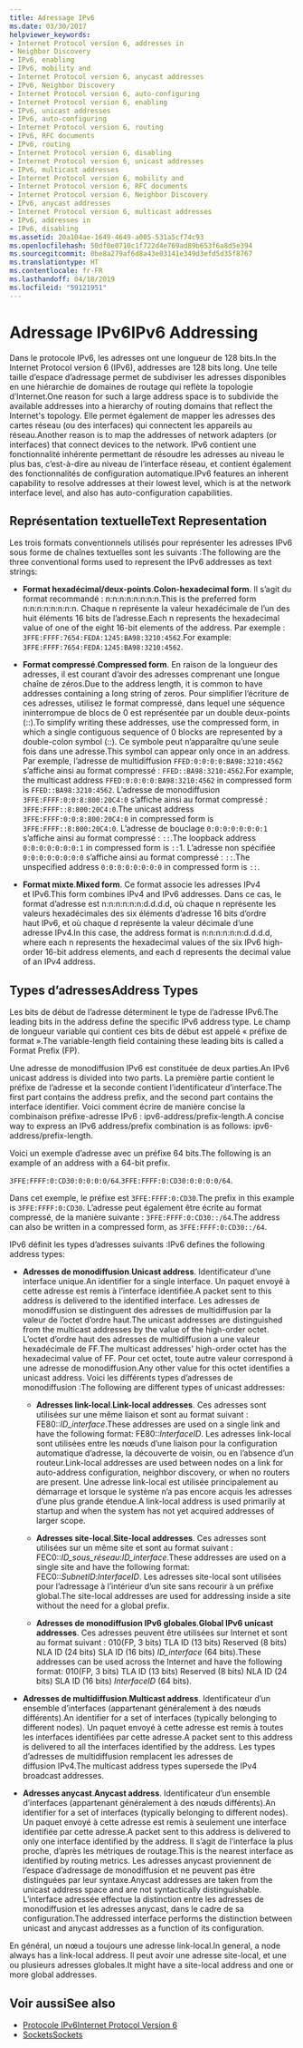```yaml
---
title: Adressage IPv6
ms.date: 03/30/2017
helpviewer_keywords:
- Internet Protocol version 6, addresses in
- Neighbor Discovery
- IPv6, enabling
- IPv6, mobility and
- Internet Protocol version 6, anycast addresses
- IPv6, Neighbor Discovery
- Internet Protocol version 6, auto-configuring
- Internet Protocol version 6, enabling
- IPv6, unicast addresses
- IPv6, auto-configuring
- Internet Protocol version 6, routing
- IPv6, RFC documents
- IPv6, routing
- Internet Protocol version 6, disabling
- Internet Protocol version 6, unicast addresses
- IPv6, multicast addresses
- Internet Protocol version 6, mobility and
- Internet Protocol version 6, RFC documents
- Internet Protocol version 6, Neighbor Discovery
- IPv6, anycast addresses
- Internet Protocol version 6, multicast addresses
- IPv6, addresses in
- IPv6, disabling
ms.assetid: 20a104ae-1649-4649-a005-531a5cf74c93
ms.openlocfilehash: 50df0e0710c1f722d4e769ad89b653f6a8d5e394
ms.sourcegitcommit: 0be8a279af6d8a43e03141e349d3efd5d35f8767
ms.translationtype: HT
ms.contentlocale: fr-FR
ms.lasthandoff: 04/18/2019
ms.locfileid: "59121951"
---
```

# <a name="ipv6-addressing"></a><span data-ttu-id="a7ebf-102">Adressage IPv6</span><span class="sxs-lookup"><span data-stu-id="a7ebf-102">IPv6 Addressing</span></span>
<span data-ttu-id="a7ebf-103">Dans le protocole IPv6, les adresses ont une longueur de 128 bits.</span><span class="sxs-lookup"><span data-stu-id="a7ebf-103">In the Internet Protocol version 6 (IPv6), addresses are 128 bits long.</span></span> <span data-ttu-id="a7ebf-104">Une telle taille d’espace d’adressage permet de subdiviser les adresses disponibles en une hiérarchie de domaines de routage qui reflète la topologie d’Internet.</span><span class="sxs-lookup"><span data-stu-id="a7ebf-104">One reason for such a large address space is to subdivide the available addresses into a hierarchy of routing domains that reflect the Internet's topology.</span></span> <span data-ttu-id="a7ebf-105">Elle permet également de mapper les adresses des cartes réseau (ou des interfaces) qui connectent les appareils au réseau.</span><span class="sxs-lookup"><span data-stu-id="a7ebf-105">Another reason is to map the addresses of network adapters (or interfaces) that connect devices to the network.</span></span> <span data-ttu-id="a7ebf-106">IPv6 contient une fonctionnalité inhérente permettant de résoudre les adresses au niveau le plus bas, c’est-à-dire au niveau de l’interface réseau, et contient également des fonctionnalités de configuration automatique.</span><span class="sxs-lookup"><span data-stu-id="a7ebf-106">IPv6 features an inherent capability to resolve addresses at their lowest level, which is at the network interface level, and also has auto-configuration capabilities.</span></span>  
  
## <a name="text-representation"></a><span data-ttu-id="a7ebf-107">Représentation textuelle</span><span class="sxs-lookup"><span data-stu-id="a7ebf-107">Text Representation</span></span>  
 <span data-ttu-id="a7ebf-108">Les trois formats conventionnels utilisés pour représenter les adresses IPv6 sous forme de chaînes textuelles sont les suivants :</span><span class="sxs-lookup"><span data-stu-id="a7ebf-108">The following are the three conventional forms used to represent the IPv6 addresses as text strings:</span></span>  
  
-   <span data-ttu-id="a7ebf-109">**Format hexadécimal/deux-points**.</span><span class="sxs-lookup"><span data-stu-id="a7ebf-109">**Colon-hexadecimal form**.</span></span> <span data-ttu-id="a7ebf-110">Il s’agit du format recommandé : n:n:n:n:n:n:n:n.</span><span class="sxs-lookup"><span data-stu-id="a7ebf-110">This is the preferred form n:n:n:n:n:n:n:n.</span></span> <span data-ttu-id="a7ebf-111">Chaque n représente la valeur hexadécimale de l’un des huit éléments 16 bits de l’adresse.</span><span class="sxs-lookup"><span data-stu-id="a7ebf-111">Each n represents the hexadecimal value of one of the eight 16-bit elements of the address.</span></span> <span data-ttu-id="a7ebf-112">Par exemple : `3FFE:FFFF:7654:FEDA:1245:BA98:3210:4562`.</span><span class="sxs-lookup"><span data-stu-id="a7ebf-112">For example: `3FFE:FFFF:7654:FEDA:1245:BA98:3210:4562`.</span></span>  
  
-   <span data-ttu-id="a7ebf-113">**Format compressé**.</span><span class="sxs-lookup"><span data-stu-id="a7ebf-113">**Compressed form**.</span></span> <span data-ttu-id="a7ebf-114">En raison de la longueur des adresses, il est courant d’avoir des adresses comprenant une longue chaîne de zéros.</span><span class="sxs-lookup"><span data-stu-id="a7ebf-114">Due to the address length, it is common to have addresses containing a long string of zeros.</span></span> <span data-ttu-id="a7ebf-115">Pour simplifier l’écriture de ces adresses, utilisez le format compressé, dans lequel une séquence ininterrompue de blocs de 0 est représentée par un double deux-points (::).</span><span class="sxs-lookup"><span data-stu-id="a7ebf-115">To simplify writing these addresses, use the compressed form, in which a single contiguous sequence of 0 blocks are represented by a double-colon symbol (::).</span></span> <span data-ttu-id="a7ebf-116">Ce symbole peut n’apparaître qu’une seule fois dans une adresse.</span><span class="sxs-lookup"><span data-stu-id="a7ebf-116">This symbol can appear only once in an address.</span></span> <span data-ttu-id="a7ebf-117">Par exemple, l’adresse de multidiffusion `FFED:0:0:0:0:BA98:3210:4562` s’affiche ainsi au format compressé : `FFED::BA98:3210:4562`.</span><span class="sxs-lookup"><span data-stu-id="a7ebf-117">For example, the multicast address `FFED:0:0:0:0:BA98:3210:4562` in compressed form is `FFED::BA98:3210:4562`.</span></span> <span data-ttu-id="a7ebf-118">L’adresse de monodiffusion `3FFE:FFFF:0:0:8:800:20C4:0` s’affiche ainsi au format compressé : `3FFE:FFFF::8:800:20C4:0`.</span><span class="sxs-lookup"><span data-stu-id="a7ebf-118">The unicast address `3FFE:FFFF:0:0:8:800:20C4:0` in compressed form is `3FFE:FFFF::8:800:20C4:0`.</span></span> <span data-ttu-id="a7ebf-119">L’adresse de bouclage `0:0:0:0:0:0:0:1` s’affiche ainsi au format compressé : `::`.</span><span class="sxs-lookup"><span data-stu-id="a7ebf-119">The loopback address `0:0:0:0:0:0:0:1` in compressed form is `::`1.</span></span> <span data-ttu-id="a7ebf-120">L’adresse non spécifiée `0:0:0:0:0:0:0:0` s’affiche ainsi au format compressé : `::`.</span><span class="sxs-lookup"><span data-stu-id="a7ebf-120">The unspecified address `0:0:0:0:0:0:0:0` in compressed form is `::`.</span></span>  
  
-   <span data-ttu-id="a7ebf-121">**Format mixte**.</span><span class="sxs-lookup"><span data-stu-id="a7ebf-121">**Mixed form**.</span></span> <span data-ttu-id="a7ebf-122">Ce format associe les adresses IPv4 et IPv6.</span><span class="sxs-lookup"><span data-stu-id="a7ebf-122">This form combines IPv4 and IPv6 addresses.</span></span> <span data-ttu-id="a7ebf-123">Dans ce cas, le format d’adresse est n:n:n:n:n:n:d.d.d.d, où chaque n représente les valeurs hexadécimales des six éléments d’adresse 16 bits d’ordre haut IPv6, et où chaque d représente la valeur décimale d’une adresse IPv4.</span><span class="sxs-lookup"><span data-stu-id="a7ebf-123">In this case, the address format is n:n:n:n:n:n:d.d.d.d, where each n represents the hexadecimal values of the six IPv6 high-order 16-bit address elements, and each d represents the decimal value of an IPv4 address.</span></span>  
  
## <a name="address-types"></a><span data-ttu-id="a7ebf-124">Types d’adresses</span><span class="sxs-lookup"><span data-stu-id="a7ebf-124">Address Types</span></span>  
 <span data-ttu-id="a7ebf-125">Les bits de début de l’adresse déterminent le type de l’adresse IPv6.</span><span class="sxs-lookup"><span data-stu-id="a7ebf-125">The leading bits in the address define the specific IPv6 address type.</span></span> <span data-ttu-id="a7ebf-126">Le champ de longueur variable qui contient ces bits de début est appelé « préfixe de format ».</span><span class="sxs-lookup"><span data-stu-id="a7ebf-126">The variable-length field containing these leading bits is called a Format Prefix (FP).</span></span>  
  
 <span data-ttu-id="a7ebf-127">Une adresse de monodiffusion IPv6 est constituée de deux parties.</span><span class="sxs-lookup"><span data-stu-id="a7ebf-127">An IPv6 unicast address is divided into two parts.</span></span> <span data-ttu-id="a7ebf-128">La première partie contient le préfixe de l’adresse et la seconde contient l’identificateur d’interface.</span><span class="sxs-lookup"><span data-stu-id="a7ebf-128">The first part contains the address prefix, and the second part contains the interface identifier.</span></span> <span data-ttu-id="a7ebf-129">Voici comment écrire de manière concise la combinaison préfixe-adresse IPv6 : ipv6-address/prefix-length.</span><span class="sxs-lookup"><span data-stu-id="a7ebf-129">A concise way to express an IPv6 address/prefix combination is as follows: ipv6-address/prefix-length.</span></span>  
  
 <span data-ttu-id="a7ebf-130">Voici un exemple d’adresse avec un préfixe 64 bits.</span><span class="sxs-lookup"><span data-stu-id="a7ebf-130">The following is an example of an address with a 64-bit prefix.</span></span>  
  
 <span data-ttu-id="a7ebf-131">`3FFE:FFFF:0:CD30:0:0:0:0/64`.</span><span class="sxs-lookup"><span data-stu-id="a7ebf-131">`3FFE:FFFF:0:CD30:0:0:0:0/64`.</span></span>  
  
 <span data-ttu-id="a7ebf-132">Dans cet exemple, le préfixe est `3FFE:FFFF:0:CD30`.</span><span class="sxs-lookup"><span data-stu-id="a7ebf-132">The prefix in this example is `3FFE:FFFF:0:CD30`.</span></span> <span data-ttu-id="a7ebf-133">L’adresse peut également être écrite au format compressé, de la manière suivante : `3FFE:FFFF:0:CD30::/64`.</span><span class="sxs-lookup"><span data-stu-id="a7ebf-133">The address can also be written in a compressed form, as `3FFE:FFFF:0:CD30::/64`.</span></span>  
  
 <span data-ttu-id="a7ebf-134">IPv6 définit les types d’adresses suivants :</span><span class="sxs-lookup"><span data-stu-id="a7ebf-134">IPv6 defines the following address types:</span></span>  
  
-   <span data-ttu-id="a7ebf-135">**Adresses de monodiffusion**.</span><span class="sxs-lookup"><span data-stu-id="a7ebf-135">**Unicast address**.</span></span> <span data-ttu-id="a7ebf-136">Identificateur d’une interface unique.</span><span class="sxs-lookup"><span data-stu-id="a7ebf-136">An identifier for a single interface.</span></span> <span data-ttu-id="a7ebf-137">Un paquet envoyé à cette adresse est remis à l’interface identifiée.</span><span class="sxs-lookup"><span data-stu-id="a7ebf-137">A packet sent to this address is delivered to the identified interface.</span></span> <span data-ttu-id="a7ebf-138">Les adresses de monodiffusion se distinguent des adresses de multidiffusion par la valeur de l’octet d’ordre haut.</span><span class="sxs-lookup"><span data-stu-id="a7ebf-138">The unicast addresses are distinguished from the multicast addresses by the value of the high-order octet.</span></span> <span data-ttu-id="a7ebf-139">L’octet d’ordre haut des adresses de multidiffusion a une valeur hexadécimale de FF.</span><span class="sxs-lookup"><span data-stu-id="a7ebf-139">The multicast addresses' high-order octet has the hexadecimal value of FF.</span></span> <span data-ttu-id="a7ebf-140">Pour cet octet, toute autre valeur correspond à une adresse de monodiffusion.</span><span class="sxs-lookup"><span data-stu-id="a7ebf-140">Any other value for this octet identifies a unicast address.</span></span> <span data-ttu-id="a7ebf-141">Voici les différents types d’adresses de monodiffusion :</span><span class="sxs-lookup"><span data-stu-id="a7ebf-141">The following are different types of unicast addresses:</span></span>  
  
    -   <span data-ttu-id="a7ebf-142">**Adresses link-local**.</span><span class="sxs-lookup"><span data-stu-id="a7ebf-142">**Link-local addresses**.</span></span> <span data-ttu-id="a7ebf-143">Ces adresses sont utilisées sur une même liaison et sont au format suivant : FE80::*ID_interface*.</span><span class="sxs-lookup"><span data-stu-id="a7ebf-143">These addresses are used on a single link and have the following format: FE80::*InterfaceID*.</span></span> <span data-ttu-id="a7ebf-144">Les adresses link-local sont utilisées entre les nœuds d’une liaison pour la configuration automatique d’adresse, la découverte de voisin, ou en l’absence d’un routeur.</span><span class="sxs-lookup"><span data-stu-id="a7ebf-144">Link-local addresses are used between nodes on a link for auto-address configuration, neighbor discovery, or when no routers are present.</span></span> <span data-ttu-id="a7ebf-145">Une adresse link-local est utilisée principalement au démarrage et lorsque le système n’a pas encore acquis les adresses d’une plus grande étendue.</span><span class="sxs-lookup"><span data-stu-id="a7ebf-145">A link-local address is used primarily at startup and when the system has not yet acquired addresses of larger scope.</span></span>  
  
    -   <span data-ttu-id="a7ebf-146">**Adresses site-local**.</span><span class="sxs-lookup"><span data-stu-id="a7ebf-146">**Site-local addresses**.</span></span> <span data-ttu-id="a7ebf-147">Ces adresses sont utilisées sur un même site et sont au format suivant : FEC0::*ID_sous_réseau*:*ID_interface*.</span><span class="sxs-lookup"><span data-stu-id="a7ebf-147">These addresses are used on a single site and have the following format: FEC0::*SubnetID*:*InterfaceID*.</span></span> <span data-ttu-id="a7ebf-148">Les adresses site-local sont utilisées pour l’adressage à l’intérieur d’un site sans recourir à un préfixe global.</span><span class="sxs-lookup"><span data-stu-id="a7ebf-148">The site-local addresses are used for addressing inside a site without the need for a global prefix.</span></span>  
  
    -   <span data-ttu-id="a7ebf-149">**Adresses de monodiffusion IPv6 globales**.</span><span class="sxs-lookup"><span data-stu-id="a7ebf-149">**Global IPv6 unicast addresses**.</span></span> <span data-ttu-id="a7ebf-150">Ces adresses peuvent être utilisées sur Internet et sont au format suivant : 010(FP, 3 bits) TLA ID (13 bits) Reserved (8 bits) NLA ID (24 bits) SLA ID (16 bits) *ID_interface* (64 bits).</span><span class="sxs-lookup"><span data-stu-id="a7ebf-150">These addresses can be used across the Internet and have the following format: 010(FP, 3 bits) TLA ID (13 bits) Reserved (8 bits) NLA ID (24 bits) SLA ID (16 bits) *InterfaceID* (64 bits).</span></span>  
  
-   <span data-ttu-id="a7ebf-151">**Adresses de multidiffusion**.</span><span class="sxs-lookup"><span data-stu-id="a7ebf-151">**Multicast address**.</span></span> <span data-ttu-id="a7ebf-152">Identificateur d’un ensemble d’interfaces (appartenant généralement à des nœuds différents).</span><span class="sxs-lookup"><span data-stu-id="a7ebf-152">An identifier for a set of interfaces (typically belonging to different nodes).</span></span> <span data-ttu-id="a7ebf-153">Un paquet envoyé à cette adresse est remis à toutes les interfaces identifiées par cette adresse.</span><span class="sxs-lookup"><span data-stu-id="a7ebf-153">A packet sent to this address is delivered to all the interfaces identified by the address.</span></span> <span data-ttu-id="a7ebf-154">Les types d’adresses de multidiffusion remplacent les adresses de diffusion IPv4.</span><span class="sxs-lookup"><span data-stu-id="a7ebf-154">The multicast address types supersede the IPv4 broadcast addresses.</span></span>  
  
-   <span data-ttu-id="a7ebf-155">**Adresses anycast**.</span><span class="sxs-lookup"><span data-stu-id="a7ebf-155">**Anycast address**.</span></span> <span data-ttu-id="a7ebf-156">Identificateur d’un ensemble d’interfaces (appartenant généralement à des nœuds différents).</span><span class="sxs-lookup"><span data-stu-id="a7ebf-156">An identifier for a set of interfaces (typically belonging to different nodes).</span></span> <span data-ttu-id="a7ebf-157">Un paquet envoyé à cette adresse est remis à seulement une interface identifiée par cette adresse.</span><span class="sxs-lookup"><span data-stu-id="a7ebf-157">A packet sent to this address is delivered to only one interface identified by the address.</span></span> <span data-ttu-id="a7ebf-158">Il s’agit de l’interface la plus proche, d’après les métriques de routage.</span><span class="sxs-lookup"><span data-stu-id="a7ebf-158">This is the nearest interface as identified by routing metrics.</span></span> <span data-ttu-id="a7ebf-159">Les adresses anycast proviennent de l’espace d’adressage de monodiffusion et ne peuvent pas être distinguées par leur syntaxe.</span><span class="sxs-lookup"><span data-stu-id="a7ebf-159">Anycast addresses are taken from the unicast address space and are not syntactically distinguishable.</span></span> <span data-ttu-id="a7ebf-160">L’interface adressée effectue la distinction entre les adresses de monodiffusion et les adresses anycast, dans le cadre de sa configuration.</span><span class="sxs-lookup"><span data-stu-id="a7ebf-160">The addressed interface performs the distinction between unicast and anycast addresses as a function of its configuration.</span></span>  
  
 <span data-ttu-id="a7ebf-161">En général, un nœud a toujours une adresse link-local.</span><span class="sxs-lookup"><span data-stu-id="a7ebf-161">In general, a node always has a link-local address.</span></span> <span data-ttu-id="a7ebf-162">Il peut avoir une adresse site-local, et une ou plusieurs adresses globales.</span><span class="sxs-lookup"><span data-stu-id="a7ebf-162">It might have a site-local address and one or more global addresses.</span></span>  
  
## <a name="see-also"></a><span data-ttu-id="a7ebf-163">Voir aussi</span><span class="sxs-lookup"><span data-stu-id="a7ebf-163">See also</span></span>

- [<span data-ttu-id="a7ebf-164">Protocole IPv6</span><span class="sxs-lookup"><span data-stu-id="a7ebf-164">Internet Protocol Version 6</span></span>](../../../docs/framework/network-programming/internet-protocol-version-6.md)
- [<span data-ttu-id="a7ebf-165">Sockets</span><span class="sxs-lookup"><span data-stu-id="a7ebf-165">Sockets</span></span>](../../../docs/framework/network-programming/sockets.md)
